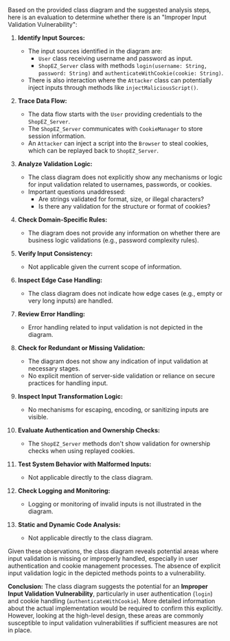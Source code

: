 Based on the provided class diagram and the suggested analysis steps, here is an evaluation to determine whether there is an "Improper Input Validation Vulnerability":

1. **Identify Input Sources:**
   - The input sources identified in the diagram are:
     - `User` class receiving username and password as input.
     - `ShopEZ_Server` class with methods `login(username: String, password: String)` and `authenticateWithCookie(cookie: String)`.
   - There is also interaction where the `Attacker` class can potentially inject inputs through methods like `injectMaliciousScript()`.

2. **Trace Data Flow:**
   - The data flow starts with the `User` providing credentials to the `ShopEZ_Server`.
   - The `ShopEZ_Server` communicates with `CookieManager` to store session information.
   - An `Attacker` can inject a script into the `Browser` to steal cookies, which can be replayed back to `ShopEZ_Server`.

3. **Analyze Validation Logic:**
   - The class diagram does not explicitly show any mechanisms or logic for input validation related to usernames, passwords, or cookies.
   - Important questions unaddressed:
     - Are strings validated for format, size, or illegal characters?
     - Is there any validation for the structure or format of cookies?

4. **Check Domain-Specific Rules:**
   - The diagram does not provide any information on whether there are business logic validations (e.g., password complexity rules).

5. **Verify Input Consistency:**
   - Not applicable given the current scope of information.

6. **Inspect Edge Case Handling:**
   - The class diagram does not indicate how edge cases (e.g., empty or very long inputs) are handled.

7. **Review Error Handling:**
   - Error handling related to input validation is not depicted in the diagram.

8. **Check for Redundant or Missing Validation:**
   - The diagram does not show any indication of input validation at necessary stages.
   - No explicit mention of server-side validation or reliance on secure practices for handling input.

9. **Inspect Input Transformation Logic:**
   - No mechanisms for escaping, encoding, or sanitizing inputs are visible.

10. **Evaluate Authentication and Ownership Checks:**
    - The `ShopEZ_Server` methods don't show validation for ownership checks when using replayed cookies.

11. **Test System Behavior with Malformed Inputs:**
    - Not applicable directly to the class diagram.

12. **Check Logging and Monitoring:**
    - Logging or monitoring of invalid inputs is not illustrated in the diagram.

13. **Static and Dynamic Code Analysis:**
    - Not applicable directly to the class diagram.

Given these observations, the class diagram reveals potential areas where input validation is missing or improperly handled, especially in user authentication and cookie management processes. The absence of explicit input validation logic in the depicted methods points to a vulnerability.

**Conclusion:** The class diagram suggests the potential for an **Improper Input Validation Vulnerability**, particularly in user authentication (`login`) and cookie handling (`authenticateWithCookie`). More detailed information about the actual implementation would be required to confirm this explicitly. However, looking at the high-level design, these areas are commonly susceptible to input validation vulnerabilities if sufficient measures are not in place.